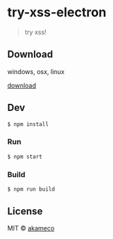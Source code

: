 # try-xss-electron

> try xss! 

## Download

windows, osx, linux

[download](https://github.com/akameco/try-xss-electron/releases)


## Dev

```
$ npm install
```

### Run

```
$ npm start
```

### Build

```
$ npm run build
```

## License

MIT © [akameco](http://akameco.github.io)
